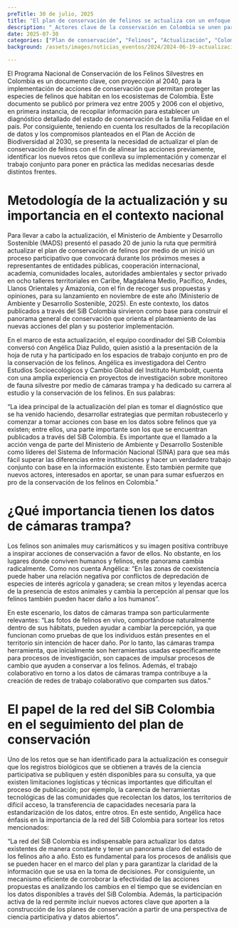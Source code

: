 ```yaml
---
preTitle: 30 de julio, 2025
title: "El plan de conservación de felinos se actualiza con un enfoque colectivo"
description: "_Actores clave de la conservación en Colombia se unen para trabajar por el bienestar de los felinos._"
date: 2025-07-30
categories: ["Plan de conservación", "Felinos", "Actualización", "Colombia", "2025"]
background: /assets/images/noticias_eventos/2024/2024-06-19-actualizacion-lista-mamiferos.png 

---
```


El Programa Nacional de Conservación de los Felinos Silvestres en Colombia es un documento clave, con proyección al 2040, para la implementación de acciones de conservación que permitan proteger las especies de felinos que habitan en los ecosistemas de Colombia. Este documento se publicó por primera vez entre 2005 y 2006 con el objetivo, en primera instancia, de recopilar información para establecer un diagnóstico detallado del estado de conservación de la familia Felidae en el país. Por consiguiente, teniendo en cuenta los resultados de la recopilación de datos y los compromisos planteados en el Plan de Acción de Biodiversidad al 2030, se presenta la necesidad de actualizar el plan de conservación de felinos con el fin de alinear las acciones previamente, identificar los nuevos retos que conlleva su implementación y comenzar el trabajo conjunto para poner en práctica las medidas necesarias desde distintos frentes.

# Metodología de la actualización y su importancia en el contexto nacional

Para llevar a cabo la actualización, el Ministerio de Ambiente y Desarrollo Sostenible (MADS) presentó el pasado 20 de junio la ruta que permitirá actualizar el plan de conservación de felinos por medio de un  inició un proceso participativo que convocará durante los próximos meses a representantes de entidades públicas, cooperación internacional, academia, comunidades locales, autoridades ambientales y sector privado en ocho talleres territoriales en Caribe, Magdalena Medio, Pacífico, Andes, Llanos Orientales y Amazonía, con el fin de recoger sus propuestas y opiniones, para su lanzamiento en noviembre de este año (Ministerio de Ambiente y Desarrollo Sostenible, 2025). En este contexto, los datos publicados a través del SiB Colombia sirvieron como base para construir el panorama general de conservación que orienta el planteamiento de las nuevas acciones del plan y su posterior implementación.

En el marco de esta actualización, el equipo coordinador del SiB Colombia conversó con Angélica Diaz Pulido, quien asistió a la presentación de la hoja de ruta y ha participado en los espacios de trabajo conjunto en pro de la conservación de los felinos. Angélica es investigadora del Centro Estudios Socioecológicos y Cambio Global del Instituto Humboldt, cuenta con una amplia experiencia en proyectos de investigación sobre monitoreo de fauna silvestre por medio de cámaras trampa y ha dedicado su carrera al estudio y la conservación de los felinos. En sus palabras:

 “La idea principal de la actualización del plan es tomar el diagnóstico que se ha venido haciendo, desarrollar estrategias que permitan robustecerlo y comenzar a tomar acciones con base en los datos sobre felinos que ya existen; entre ellos, una parte importante son los que se encuentran publicados a través del SiB Colombia. Es importante que el llamado a la acción venga de parte del Ministerio de Ambiente y Desarrollo Sostenible como líderes del Sistema de Información Nacional (SINA) para que sea más fácil superar las diferencias entre instituciones y hacer un verdadero trabajo conjunto con base en la información existente. Esto también permite que nuevos actores, interesados en aportar, se unan para sumar esfuerzos en pro de la conservación de los felinos en Colombia.”

# ¿Qué importancia tienen los datos de cámaras trampa?

Los felinos son animales muy carismáticos y su imagen positiva contribuye a inspirar acciones de conservación a favor de ellos. No obstante, en los lugares donde conviven humanos y felinos, este panorama cambia radicalmente. Como nos cuenta Angélica: “En las zonas de coexistencia puede haber una relación negativa por conflictos de depredación de especies de interés agrícola y ganadera; se crean mitos y leyendas acerca de la presencia de estos animales y cambia la percepción al pensar que los felinos también pueden hacer daño a los humanos”.

En este escenario, los datos de cámaras trampa son particularmente relevantes: 
“Las fotos de felinos en vivo, comportándose naturalmente dentro de sus hábitats, pueden ayudar a cambiar la percepción, ya que funcionan como pruebas de que los individuos están presentes en el territorio sin intención de hacer daño. Por lo tanto, las cámaras trampa herramienta, que inicialmente son herramientas usadas específicamente para procesos de investigación, son capaces de impulsar procesos de cambio que ayuden a conservar a los felinos. Además, el trabajo colaborativo en torno a los datos de cámaras trampa contribuye a la creación de redes de trabajo colaborativo que comparten sus datos.”

# El papel de la red del SiB Colombia en el seguimiento del plan de conservación

Uno de los retos que se han identificado para la actualización es conseguir que los registros biológicos que se obtienen a través de la ciencia participativa se publiquen y estén disponibles para su consulta, ya que existen limitaciones logísticas y técnicas importantes que dificultan el proceso de publicación; por ejemplo, la carencia de herramientas tecnológicas de las comunidades que recolectan los datos, los territorios de difícil acceso, la transferencia de capacidades necesaria para la estandarización de los datos, entre otros. En este sentido, Angélica hace énfasis en la importancia de la red del SiB Colombia para sortear los retos mencionados:

“La red del SiB Colombia es indispensable para actualizar los datos existentes de manera constante y tener un panorama claro del estado de los felinos año a año. Esto es fundamental para los procesos de análisis que se pueden hacer en el marco del plan y para garantizar la claridad de la información que se usa en la toma de decisiones. Por consiguiente, un mecanismo eficiente de corroborar la efectividad de las acciones propuestas es analizando los cambios en el tiempo que se evidencian en los datos disponibles a través del SiB Colombia. Además, la participación activa de la red permite incluir nuevos actores clave que aporten a la construcción de los planes de conservación a partir de una perspectiva de ciencia participativa y datos abiertos”.
